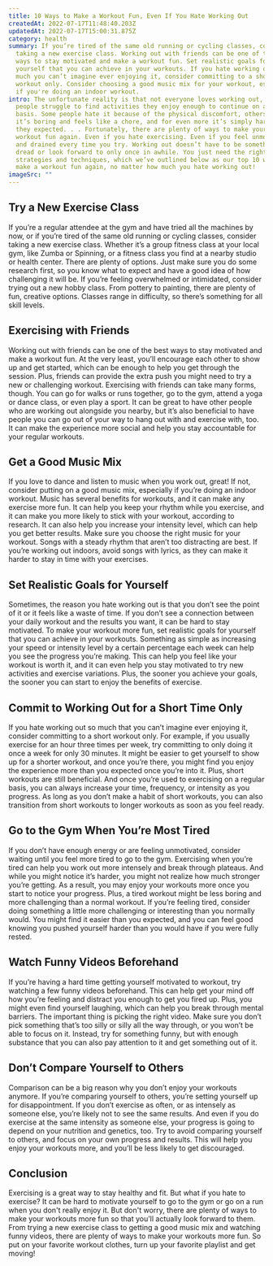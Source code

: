 ```yaml
---
title: 10 Ways to Make a Workout Fun, Even If You Hate Working Out
createdAt: 2022-07-17T11:48:40.203Z
updatedAt: 2022-07-17T15:00:31.875Z
category: health
summary: If you’re tired of the same old running or cycling classes, consider
  taking a new exercise class. Working out with friends can be one of the best
  ways to stay motivated and make a workout fun. Set realistic goals for
  yourself that you can achieve in your workouts. If you hate working out so
  much you can’t imagine ever enjoying it, consider committing to a short
  workout only. Consider choosing a good music mix for your workout, especially
  if you're doing an indoor workout.
intro: The unfortunate reality is that not everyone loves working out, and many
  people struggle to find activities they enjoy enough to continue on a regular
  basis. Some people hate it because of the physical discomfort, others because
  it’s boring and feels like a chore, and for even more it’s simply harder than
  they expected. . . Fortunately, there are plenty of ways to make your next
  workout fun again. Even if you hate exercising. Even if you feel unmotivated
  and drained every time you try. Working out doesn’t have to be something you
  dread or look forward to only once in awhile. You just need the right
  strategies and techniques, which we’ve outlined below as our top 10 ways to
  make a workout fun again, no matter how much you hate working out!
imageSrc: ""
---
```


## Try a New Exercise Class

If you’re a regular attendee at the gym and have tried all the machines by now, or if you’re tired of the same old running or cycling classes, consider taking a new exercise class. Whether it’s a group fitness class at your local gym, like Zumba or Spinning, or a fitness class you find at a nearby studio or health center. There are plenty of options. Just make sure you do some research first, so you know what to expect and have a good idea of how challenging it will be. If you’re feeling overwhelmed or intimidated, consider trying out a new hobby class. From pottery to painting, there are plenty of fun, creative options. Classes range in difficulty, so there’s something for all skill levels.

## Exercising with Friends

Working out with friends can be one of the best ways to stay motivated and make a workout fun. At the very least, you’ll encourage each other to show up and get started, which can be enough to help you get through the session. Plus, friends can provide the extra push you might need to try a new or challenging workout. Exercising with friends can take many forms, though. You can go for walks or runs together, go to the gym, attend a yoga or dance class, or even play a sport. It can be great to have other people who are working out alongside you nearby, but it’s also beneficial to have people you can go out of your way to hang out with and exercise with, too. It can make the experience more social and help you stay accountable for your regular workouts.

## Get a Good Music Mix

If you love to dance and listen to music when you work out, great! If not, consider putting on a good music mix, especially if you’re doing an indoor workout. Music has several benefits for workouts, and it can make any exercise more fun. It can help you keep your rhythm while you exercise, and it can make you more likely to stick with your workout, according to research. It can also help you increase your intensity level, which can help you get better results. Make sure you choose the right music for your workout. Songs with a steady rhythm that aren’t too distracting are best. If you’re working out indoors, avoid songs with lyrics, as they can make it harder to stay in time with your exercises.

## Set Realistic Goals for Yourself

Sometimes, the reason you hate working out is that you don’t see the point of it or it feels like a waste of time. If you don’t see a connection between your daily workout and the results you want, it can be hard to stay motivated. To make your workout more fun, set realistic goals for yourself that you can achieve in your workouts. Something as simple as increasing your speed or intensity level by a certain percentage each week can help you see the progress you’re making. This can help you feel like your workout is worth it, and it can even help you stay motivated to try new activities and exercise variations. Plus, the sooner you achieve your goals, the sooner you can start to enjoy the benefits of exercise.

## Commit to Working Out for a Short Time Only

If you hate working out so much that you can’t imagine ever enjoying it, consider committing to a short workout only. For example, if you usually exercise for an hour three times per week, try committing to only doing it once a week for only 30 minutes. It might be easier to get yourself to show up for a shorter workout, and once you’re there, you might find you enjoy the experience more than you expected once you’re into it. Plus, short workouts are still beneficial. And once you’re used to exercising on a regular basis, you can always increase your time, frequency, or intensity as you progress. As long as you don’t make a habit of short workouts, you can also transition from short workouts to longer workouts as soon as you feel ready.

## Go to the Gym When You’re Most Tired

If you don’t have enough energy or are feeling unmotivated, consider waiting until you feel more tired to go to the gym. Exercising when you’re tired can help you work out more intensely and break through plateaus. And while you might notice it’s harder, you might not realize how much stronger you’re getting. As a result, you may enjoy your workouts more once you start to notice your progress. Plus, a tired workout might be less boring and more challenging than a normal workout. If you’re feeling tired, consider doing something a little more challenging or interesting than you normally would. You might find it easier than you expected, and you can feel good knowing you pushed yourself harder than you would have if you were fully rested.

## Watch Funny Videos Beforehand

If you’re having a hard time getting yourself motivated to workout, try watching a few funny videos beforehand. This can help get your mind off how you’re feeling and distract you enough to get you fired up. Plus, you might even find yourself laughing, which can help you break through mental barriers. The important thing is picking the right video. Make sure you don’t pick something that’s too silly or silly all the way through, or you won’t be able to focus on it. Instead, try for something funny, but with enough substance that you can also pay attention to it and get something out of it.

## Don’t Compare Yourself to Others

Comparison can be a big reason why you don’t enjoy your workouts anymore. If you’re comparing yourself to others, you’re setting yourself up for disappointment. If you don’t exercise as often, or as intensely as someone else, you’re likely not to see the same results. And even if you do exercise at the same intensity as someone else, your progress is going to depend on your nutrition and genetics, too. Try to avoid comparing yourself to others, and focus on your own progress and results. This will help you enjoy your workouts more, and you’ll be less likely to get discouraged.

## Conclusion

Exercising is a great way to stay healthy and fit. But what if you hate to exercise? It can be hard to motivate yourself to go to the gym or go on a run when you don't really enjoy it. But don't worry, there are plenty of ways to make your workouts more fun so that you'll actually look forward to them. From trying a new exercise class to getting a good music mix and watching funny videos, there are plenty of ways to make your workouts more fun. So put on your favorite workout clothes, turn up your favorite playlist and get moving!
